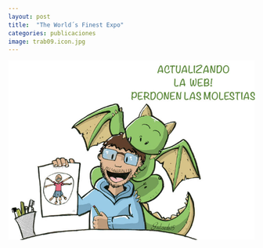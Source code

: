 ```yaml
---
layout: post
title:  "The World´s Finest Expo"
categories: publicaciones
image: trab09.icon.jpg
---
```


![imagen](/img/actu.jpg)